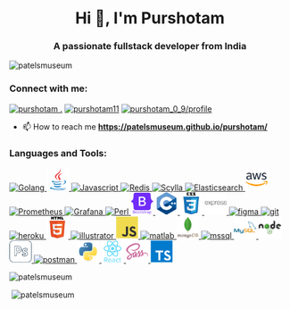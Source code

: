 <h1 align="center">Hi 👋, I'm Purshotam</h1>
<h3 align="center">A passionate fullstack developer from India</h3>

<p align="left"> <img src="https://komarev.com/ghpvc/?username=patelsmuseum&label=Profile%20views&color=0e75b6&style=flat" alt="patelsmuseum" /> </p>
<h3 align="left">Connect with me:</h3>
<p align="left">
<a href="https://www.linkedin.com/in/purshotam0072/" target="blank"><img align="center" src="https://raw.githubusercontent.com/rahuldkjain/github-profile-readme-generator/master/src/images/icons/Social/linked-in-alt.svg" alt="purshotam ." height="30" width="40" /></a>
<a href="https://www.leetcode.com/purshotam11" target="blank"><img align="center" src="https://raw.githubusercontent.com/rahuldkjain/github-profile-readme-generator/master/src/images/icons/Social/leet-code.svg" alt="purshotam11" height="30" width="40" /></a>
<a href="https://auth.geeksforgeeks.org/user/purshotam_0_9/profile" target="blank"><img align="center" src="https://raw.githubusercontent.com/rahuldkjain/github-profile-readme-generator/master/src/images/icons/Social/geeks-for-geeks.svg" alt="purshotam_0_9/profile" height="30" width="40" /></a>
</p>

- 📫 How to reach me **https://patelsmuseum.github.io/purshotam/**
<h3 align="left">Languages and Tools:</h3>
<p align="left"> <a href="https://go.dev/" target="_blank" rel="noreferrer"> <img src="https://go.dev/blog/go-brand/Go-Logo/SVG/Go-Logo_Aqua.svg" alt="Golang" width="40" height="40"/>  </a> <a href="https://www.java.com" target="_blank" rel="noreferrer"> <img src="https://raw.githubusercontent.com/devicons/devicon/master/icons/java/java-original.svg" alt="java" width="40" height="40"/> </a> <a href="https://www.javascript.com/" target="_blank" rel="noreferrer"> <img src="https://upload.wikimedia.org/wikipedia/commons/thumb/9/99/Unofficial_JavaScript_logo_2.svg/512px-Unofficial_JavaScript_logo_2.svg.png?20141107110902" alt="Javascript" width="40" height="40"/> </a> <a href="https://redis.io/" target="_blank" rel="noreferrer"> <img src="https://www.vectorlogo.zone/logos/redis/redis-ar21.svg" alt="Redis" width="40" height="40"/>  </a> <a href="https://www.scylladb.com/" target="_blank" rel="noreferrer"> <img src="https://www.scylladb.com/wp-content/uploads/scylla-opensource-4.png" alt="Scylla" width="40" height="40"/>  </a> <a href="https://www.elastic.co/elasticsearch" target="_blank" rel="noreferrer"> <img src="https://seeklogo.com/images/E/elasticsearch-logo-C75C4578EC-seeklogo.com.png" alt="Elasticsearch" width="40" height="40"/>  </a> <a href="https://aws.amazon.com" target="_blank" rel="noreferrer"> <img src="https://raw.githubusercontent.com/devicons/devicon/master/icons/amazonwebservices/amazonwebservices-original-wordmark.svg" alt="aws" width="40" height="40"/> </a> <a href="https://prometheus.io/" target="_blank" rel="noreferrer"> <img src="https://www.vectorlogo.zone/logos/prometheusio/prometheusio-ar21.svg" alt="Prometheus" width="40" height="40"/>  </a> </a> <a href="https://grafana.com/" target="_blank" rel="noreferrer"> <img src="https://upload.wikimedia.org/wikipedia/commons/thumb/a/a1/Grafana_logo.svg/512px-Grafana_logo.svg.png?20230113183101" alt="Grafana" width="40" height="40"/>  </a> <a href="https://www.perl.org/" target="_blank" rel="noreferrer"> <img src="https://cdn.worldvectorlogo.com/logos/perl-programming-language.svg" alt="Perl" width="40" height="40"/> </a> <a href="https://getbootstrap.com" target="_blank" rel="noreferrer"> <img src="https://raw.githubusercontent.com/devicons/devicon/master/icons/bootstrap/bootstrap-plain-wordmark.svg" alt="bootstrap" width="40" height="40"/> </a> <a href="https://www.w3schools.com/cpp/" target="_blank" rel="noreferrer"> <img src="https://raw.githubusercontent.com/devicons/devicon/master/icons/cplusplus/cplusplus-original.svg" alt="cplusplus" width="40" height="40"/> </a> <a href="https://www.w3schools.com/css/" target="_blank" rel="noreferrer"> <img src="https://raw.githubusercontent.com/devicons/devicon/master/icons/css3/css3-original-wordmark.svg" alt="css3" width="40" height="40"/> </a> <a href="https://expressjs.com" target="_blank" rel="noreferrer"> <img src="https://raw.githubusercontent.com/devicons/devicon/master/icons/express/express-original-wordmark.svg" alt="express" width="40" height="40"/> </a> <a href="https://www.figma.com/" target="_blank" rel="noreferrer"> <img src="https://www.vectorlogo.zone/logos/figma/figma-icon.svg" alt="figma" width="40" height="40"/> </a> <a href="https://git-scm.com/" target="_blank" rel="noreferrer"> <img src="https://www.vectorlogo.zone/logos/git-scm/git-scm-icon.svg" alt="git" width="40" height="40"/> </a> <a href="https://heroku.com" target="_blank" rel="noreferrer"> <img src="https://www.vectorlogo.zone/logos/heroku/heroku-icon.svg" alt="heroku" width="40" height="40"/> </a> <a href="https://www.w3.org/html/" target="_blank" rel="noreferrer"> <img src="https://raw.githubusercontent.com/devicons/devicon/master/icons/html5/html5-original-wordmark.svg" alt="html5" width="40" height="40"/> </a> <a href="https://www.adobe.com/in/products/illustrator.html" target="_blank" rel="noreferrer"> <img src="https://www.vectorlogo.zone/logos/adobe_illustrator/adobe_illustrator-icon.svg" alt="illustrator" width="40" height="40"/> </a>  <a href="https://developer.mozilla.org/en-US/docs/Web/JavaScript" target="_blank" rel="noreferrer"> <img src="https://raw.githubusercontent.com/devicons/devicon/master/icons/javascript/javascript-original.svg" alt="javascript" width="40" height="40"/> </a> <a href="https://www.mathworks.com/" target="_blank" rel="noreferrer"> <img src="https://upload.wikimedia.org/wikipedia/commons/2/21/Matlab_Logo.png" alt="matlab" width="40" height="40"/> </a> <a href="https://www.mongodb.com/" target="_blank" rel="noreferrer"> <img src="https://raw.githubusercontent.com/devicons/devicon/master/icons/mongodb/mongodb-original-wordmark.svg" alt="mongodb" width="40" height="40"/> </a> <a href="https://www.microsoft.com/en-us/sql-server" target="_blank" rel="noreferrer"> <img src="https://www.svgrepo.com/show/303229/microsoft-sql-server-logo.svg" alt="mssql" width="40" height="40"/> </a> <a href="https://www.mysql.com/" target="_blank" rel="noreferrer"> <img src="https://raw.githubusercontent.com/devicons/devicon/master/icons/mysql/mysql-original-wordmark.svg" alt="mysql" width="40" height="40"/> </a> <a href="https://nodejs.org" target="_blank" rel="noreferrer"> <img src="https://raw.githubusercontent.com/devicons/devicon/master/icons/nodejs/nodejs-original-wordmark.svg" alt="nodejs" width="40" height="40"/> </a> <a href="https://www.photoshop.com/en" target="_blank" rel="noreferrer"> <img src="https://raw.githubusercontent.com/devicons/devicon/master/icons/photoshop/photoshop-line.svg" alt="photoshop" width="40" height="40"/> </a> <a href="https://postman.com" target="_blank" rel="noreferrer"> <img src="https://www.vectorlogo.zone/logos/getpostman/getpostman-icon.svg" alt="postman" width="40" height="40"/> </a> <a href="https://www.python.org" target="_blank" rel="noreferrer"> <img src="https://raw.githubusercontent.com/devicons/devicon/master/icons/python/python-original.svg" alt="python" width="40" height="40"/> </a> <a href="https://reactjs.org/" target="_blank" rel="noreferrer"> <img src="https://raw.githubusercontent.com/devicons/devicon/master/icons/react/react-original-wordmark.svg" alt="react" width="40" height="40"/> </a> <a href="https://sass-lang.com" target="_blank" rel="noreferrer"> <img src="https://raw.githubusercontent.com/devicons/devicon/master/icons/sass/sass-original.svg" alt="sass" width="40" height="40"/> </a> <a href="https://www.typescriptlang.org/" target="_blank" rel="noreferrer"> <img src="https://raw.githubusercontent.com/devicons/devicon/master/icons/typescript/typescript-original.svg" alt="typescript" width="40" height="40"/> </a> </p>





<p><img align="left" src="https://github-readme-stats.vercel.app/api/top-langs?username=patelsmuseum&show_icons=true&locale=en&layout=compact" alt="patelsmuseum" /></p>
<br>


<p>&nbsp;<img align="center" src="https://github-readme-stats.vercel.app/api?username=patelsmuseum&show_icons=true&locale=en" alt="patelsmuseum" /></p>

